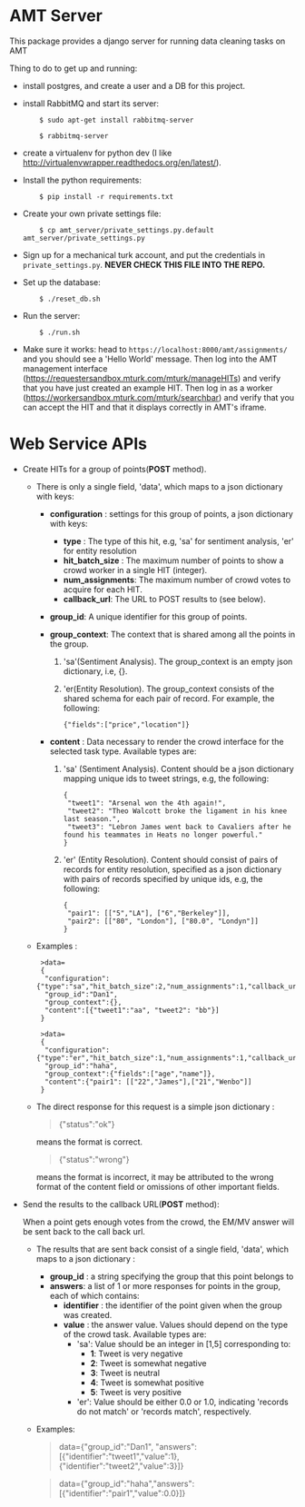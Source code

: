 AMT Server
==========

This package provides a django server for running data cleaning tasks on AMT

Thing to do to get up and running:

* install postgres, and create a user and a DB for this project.

* install RabbitMQ and start its server:

          $ sudo apt-get install rabbitmq-server
		  
		  $ rabbitmq-server
		  
* create a virtualenv for python dev (I like
  http://virtualenvwrapper.readthedocs.org/en/latest/).

* Install the python requirements:

          $ pip install -r requirements.txt

* Create your own private settings file:

          $ cp amt_server/private_settings.py.default amt_server/private_settings.py

* Sign up for a mechanical turk account, and put the credentials in
  `private_settings.py`. **NEVER CHECK THIS FILE INTO THE REPO.**

* Set up the database:

          $ ./reset_db.sh

* Run the server:

          $ ./run.sh

* Make sure it works: head to `https://localhost:8000/amt/assignments/` and you should
  see a 'Hello World' message. Then log into the AMT management interface
  (https://requestersandbox.mturk.com/mturk/manageHITs) and verify that you have
  just created an example HIT. Then log in as a worker
  (https://workersandbox.mturk.com/mturk/searchbar) and verify that you can
  accept the HIT and that it displays correctly in AMT's iframe.





Web Service APIs
=============
* Create HITs for a group of points(**POST** method). 

  - There is only a single field, 'data', which maps to a json dictionary with keys:
    - **configuration** : settings for this group of points, a json dictionary with keys:
      - **type** : The type of this hit, e.g, 'sa' for sentiment analysis, 'er' for entity resolution
      - **hit_batch_size** : The maximum number of points to show a crowd worker in a single HIT (integer).
      - **num_assignments**: The maximum number of crowd votes to acquire for each HIT.
      - **callback_url**: The URL to POST results to (see below).
    - **group_id**: A unique identifier for this group of points. 
    - **group_context**: The context that is shared among all the points in the group. 
      
      1. 'sa'(Sentiment Analysis). The group_context is an empty json dictionary, i.e, {}.

      2. 'er(Entity Resolution). The group_context consists of the shared schema for each pair of record. For example, the following:
      
             {"fields":["price","location"]}

    - **content** : Data necessary to render the crowd interface for the selected task type. Available types are:
      
      1. 'sa' (Sentiment Analysis). Content should be a json dictionary mapping unique ids to tweet strings, e.g, the following:
          
             {
	          "tweet1": "Arsenal won the 4th again!", 
	          "tweet2": "Theo Walcott broke the ligament in his knee last season.",
	          "tweet3": "Lebron James went back to Cavaliers after he found his teammates in Heats no longer powerful."
	         }
         
      2. 'er' (Entity Resolution). Content should consist of pairs of records for entity resolution, specified as a json dictionary with pairs of records specified by unique ids, e.g, the following:

	         {
	          "pair1": [["5","LA"], ["6","Berkeley"]], 
	          "pair2": [["80", "London"], ["80.0", "Londyn"]]
	         }

  - Examples : 
  
         >data=
         {
          "configuration":{"type":"sa","hit_batch_size":2,"num_assignments":1,"callback_url":"google.com"},
          "group_id":"Dan1",
          "group_context":{},
          "content":[{"tweet1":"aa", "tweet2": "bb"}]
         }

         >data=
         {
          "configuration":{"type":"er","hit_batch_size":1,"num_assignments":1,"callback_url":"google.com"},
          "group_id":"haha",
          "group_context":{"fields":["age","name"]},
          "content":{"pair1": [["22","James"],["21","Wenbo"]]
         }
	
  - The direct response for this request is a simple json dictionary :
     
    > {"status":"ok"}
    
    means the format is correct.
     
    > {"status":"wrong"}
    
    means the format is incorrect, it may be attributed to the wrong format of the content field or omissions of other important fields.
  
  
* Send the results to the callback URL(**POST** method):
  
  When a point gets enough votes from the crowd, the EM/MV answer will be sent back to the call back url.
  
  - The results that are sent back consist of a single field, 'data', which maps to a json dictionary :
    - **group_id** : a string specifying the group that this point belongs to
    - **answers**: a list of 1 or more responses for points in the group, each of which contains:
      - **identifier** : the identifier of the point given when the group was created.
      - **value** : the answer value. Values should depend on the type of the crowd task. Available types are:
        - 'sa': Value should be an integer in [1,5] corresponding to:
          - **1**: Tweet is very negative
          - **2**: Tweet is somewhat negative
          - **3**: Tweet is neutral
          - **4**: Tweet is somewhat positive
          - **5**: Tweet is very positive
        - 'er': Value should be either 0.0 or 1.0, indicating 'records do not match' or 'records match', respectively.
  
  - Examples:
    > data={"group_id":"Dan1", "answers":[{"identifier":"tweet1","value":1}, {"identifier":"tweet2","value":3}]}

    > data={"group_id":"haha","answers":[{"identifier":"pair1","value":0.0}]}
